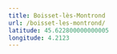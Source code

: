 ```yaml
---
title: Boisset-lès-Montrond
url: /boisset-les-montrond/
latitude: 45.622800000000005
longitude: 4.2123
---
```

